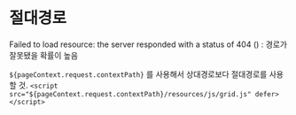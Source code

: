 # 절대경로
Failed to load resource: the server responded with a status of 404 () : 경로가 잘못됐을 확률이 높음

`${pageContext.request.contextPath}` 를 사용해서 상대경로보다 절대경로를 사용할 것.
`<script src="${pageContext.request.contextPath}/resources/js/grid.js" defer></script>`
